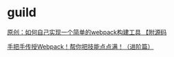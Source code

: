# guild

[原创：如何自己实现一个简单的webpack构建工具 【附源码](https://mp.weixin.qq.com/s/l26L5A1U93Xr_khT8dDjZA)

[手把手传授Webpack！帮你把技能点点满！（进阶篇）](https://mp.weixin.qq.com/s/R6_Ohp8eNJZMKI6KLI8plA)